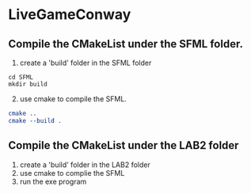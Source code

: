 # LiveGameConway

## Compile the CMakeList under the SFML folder.
1. create a 'build' folder in the SFML folder
```
cd SFML
mkdir build
```
2. use cmake to compile the SFML.
```cmake
cmake ..
cmake --build .
```

## Compile the CMakeList under the LAB2 folder
1. create a 'build' folder in the LAB2 folder
2. use cmake to complie the SFML
3. run the exe program
